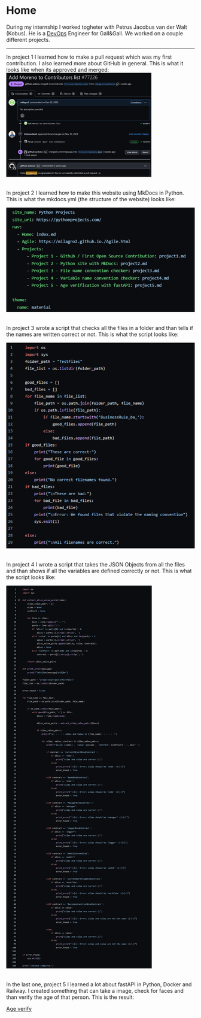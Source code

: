 # Home

During my internship I worked togheter with Petrus Jacobus van der Walt (Kobus). He is a [DevOps](https://milagro2.github.io./DevOps.html) Engineer for Gall&Gall.
We worked on a couple different projects.

---
In project 1 I learned how to make a pull request which was my first contribution. I also learned more about GitHub in general. This is what it looks like when its approved and merged:
<br>
![Github Contribution](img/contri2.png) 

<br>
In project 2 I learned how to make this website using MkDocs in Python. This is what the mkdocs.yml (the structure of the website) looks like:
<br>

![MkDocs](img/proj2.png)

<br>
In project 3 wrote a script that checks all the files in a folder and than tells if the names are written correct or not. This is what the script looks like:
<br>

![Filenamechecker](img/NameCheckCode.png)

<br>
In project 4 I wrote a script that takes the JSON Objects from all the files and than shows if all the variables are defined correctly or not. This is what the script looks like:
<br>

![variablechecker](img/variache1.png)

<br>
In the last one, project 5 I learned a lot about fastAPI in Python, Docker and Railway. I created something that can take a image, check for faces and than verify the age of that person. This is the result:
<br>

[Age verify](img/facerecon.png)
